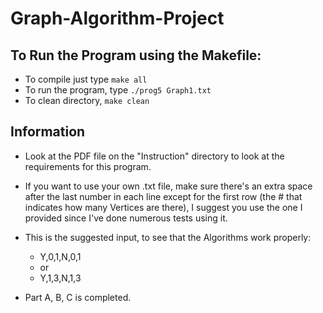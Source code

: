 Graph-Algorithm-Project
=======================

To Run the Program using the Makefile:
---------------------------------------
- To compile just type ```make all```
- To run the program, type ```./prog5 Graph1.txt```
- To clean directory, ```make clean```

Information
-----------
* Look at the PDF file on the "Instruction" directory to look at the requirements for this program.

* If you want to use your own .txt file, make sure there's an extra space after the last number in each line except for the first row (the # that indicates how many Vertices are there), I suggest you use the one I provided since I've done numerous tests using it.

* This is the suggested input, to see that the Algorithms work properly:
  - Y,0,1,N,0,1
  - or
  - Y,1,3,N,1,3

* Part A, B, C is completed.
